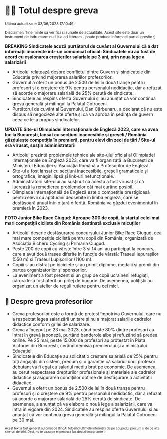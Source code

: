 # 👩‍🏫 Totul despre greva
<sub>Ultima actualizare: 03/06/2023 17:10:46</sub>

<sub>Disclaimer: Tine minte sa verifici si sursele de actualitate. Acest site este doar un instrument de indrumare: nu il lua ad litteram - poate produce informatii partial gresite :)</sub>

**BREAKING Sindicatele acuză purtătorul de cuvânt al Guvernului că a dat informații incorecte într-un comunicat oficial: Sindicatele nu au fost de acord cu eșalonarea creșterilor salariale pe 3 ani, prin noua lege a salarizării**

- Articolul relatează despre conflictul dintre Guvern și sindicatele din Educație privind majorarea salariilor profesorilor.
- Guvernul a oferit un bonus de 2.500 de lei în două tranșe pentru profesori și o creștere de 9% pentru personalul nedidactic, dar a refuzat să acorde o majorare salarială de 25% cerută de sindicate.
- Sindicatele au respins oferta Guvernului și au anunțat că vor continua greva generală și mitingul la Palatul Cotroceni.
- Purtătorul de cuvânt al Guvernului, Dan Cărbunaru, a declarat că nu este dispus să negocieze alte oferte și că va aproba în ședința de guvern ceea ce le-a propus sindicatelor.

**UPDATE Site-ul Olimpiadei Internaționale de Engleză 2023, care va avea loc la București, lansat cu secțiuni inaccesibile și greșeli / România găzduiește competiția în premieră, pentru elevi din zeci de țări / Site-ul era virusat, susțin administratorii**

- Articolul prezintă problemele tehnice ale site-ului oficial al Olimpiadei Internaționale de Engleză 2023, care va fi organizată la București de Ministerul Educației și Asociația Română a Profesorilor de Engleză.
- Site-ul a fost lansat cu secțiuni inaccesibile, greșeli gramaticale și ortografice, imagini lipsă și link-uri nefuncționale.
- Administratorii site-ului au susținut că acesta a fost virusat și că lucrează la remedierea problemelor cât mai curând posibil.
- Olimpiada Internațională de Engleză este o competiție prestigioasă pentru elevii cu aptitudini deosebite în limba engleză, care se desfășoară anual într-o țară diferită. România va găzdui evenimentul în premieră în 2023.

**FOTO Junior Bike Race Ciugud: Aproape 300 de copii, la startul celei mai mari competiții cicliste din România destinată exclusiv micuților**

- Articolul descrie desfășurarea concursului Junior Bike Race Ciugud, cea mai mare competiție ciclistă pentru copii din România, organizată de Asociația Bicheru Cycling și Primăria Ciugud.
- Peste 200 de copii cu vârste între 3 și 14 ani au participat la concurs, care a avut două trasee diferite în funcție de vârstă: Traseul Iepurașilor (550 m) și Traseul Lupișorilor (1100 m).
- Copiii s-au distrat pe biciclete și au primit diplome, medalii și premii din partea organizatorilor și sponsorilor.
- La eveniment a fost prezent și un grup de copii ucraineni refugiați, cărora le-a fost oferit un prilej de bucurie. De asemenea, polițiștii au organizat un atelier de reguli rutiere pentru cei mici.

## 🏫 Despre greva profesorilor

- Greva profesorilor este o formă de protest împotriva Guvernului, care nu a respectat legea salarizării unitare și nu a majorat salariile cadrelor didactice conform grilei de salarizare.
- Greva a început pe 23 mai 2023, când peste 80% dintre profesori au intrat în grevă japoneză, purtând banderole albe și refuzând să predea online. Pe 25 mai, peste 15.000 de profesori au protestat în Piața Victoriei din București, cerând demisia premierului și a ministrului Educației.
- Sindicatele din Educație au solicitat o creștere salarială de 25% pentru toți angajații din sistem, precum și o garanție că salariul unui profesor debutant va fi egal cu salariul mediu brut pe economie. De asemenea, au cerut respectarea drepturilor profesionale și materiale ale cadrelor didactice și asigurarea condițiilor optime de desfășurare a activității didactice.
- Guvernul a oferit un bonus de 2.500 de lei în două tranșe pentru profesori și o creștere de 9% pentru personalul nedidactic, dar a refuzat să acorde o majorare salarială de 25% cerută de sindicate. De asemenea, a anunțat că va elabora o nouă lege a salarizării, care va intra în vigoare din 2024. Sindicatele au respins oferta Guvernului și au anunțat că vor continua greva generală și mitingul la Palatul Cotroceni pe 30 mai.


<sub><sub>Acest text a fost generat automat de BingAI folosind ultimele informatii de pe Edupedu, precum si de pe alte site-uri de stiri. Deci, nu te baza pe el pentru a lua decizii importante :)</sub></sub>